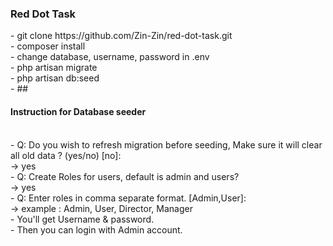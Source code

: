 <h3>Red Dot Task</h3>
- git clone https://github.com/Zin-Zin/red-dot-task.git <br>
- composer install <br>
- change database, username, password in .env <br>
- php artisan migrate <br>
- php artisan db:seed <br>
-   ## <h4>Instruction for Database seeder </h4><br>
        - Q: Do you wish to refresh migration before seeding, Make sure it will clear all old data ? (yes/no) [no]: <br>
            -> yes <br>
        - Q: Create Roles for users, default is admin and users? <br>
            -> yes <br>
        - Q: Enter roles in comma separate format. [Admin,User]: <br>
            -> example : Admin, User, Director, Manager <br>
        - You'll get Username & password. <br>
        - Then you can login with Admin account.